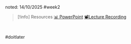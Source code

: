 noted: 14/10/2025 #week2 

> [!info] Resources
> [📊 PowerPoint](ERDsAndRelationalModel.pdf)
> [📽️Lecture Recording]()

```table-of-contents
```

## 

#doitlater 
